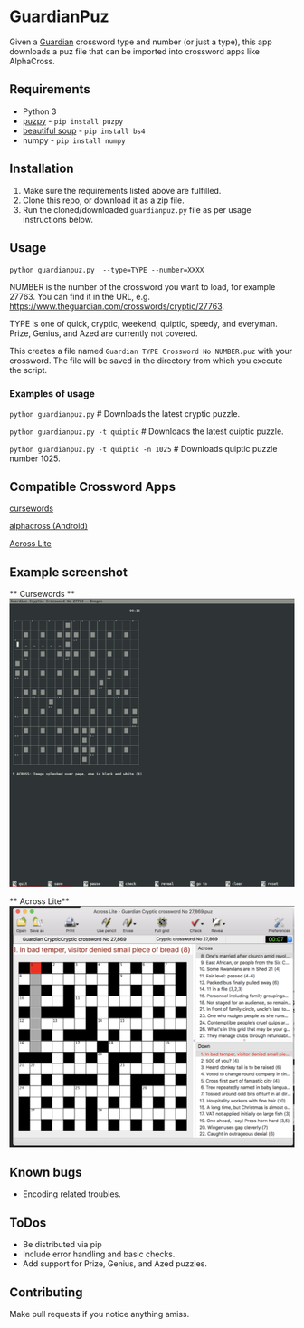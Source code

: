 # GuardianPuz

Given a [Guardian](https://www.guardian.co.uk/crosswords) crossword type and number (or just a type), this app downloads a puz file that can be imported into crossword apps like AlphaCross. 

## Requirements
* Python 3
* [puzpy](https://github.com/alexdej/puzpy) - `pip install puzpy`
* [beautiful soup](https://www.crummy.com/software/BeautifulSoup/bs4/doc/) - `pip install bs4`
* numpy - `pip install numpy`

## Installation
1. Make sure the requirements listed above are fulfilled.
2. Clone this repo, or download it as a zip file. 
3. Run the cloned/downloaded `guardianpuz.py` file as per usage instructions below. 


## Usage

`python guardianpuz.py  --type=TYPE --number=XXXX`

NUMBER is the number of the crossword you want to load, for example 27763. You can find it in the URL, e.g. https://www.theguardian.com/crosswords/cryptic/27763.

TYPE is one of quick, cryptic, weekend, quiptic, speedy, and everyman. Prize, Genius, and Azed are currently not covered. 

This creates a file named `Guardian TYPE Crossword No NUMBER.puz` with your crossword. The file will be saved in the directory from which you execute the script. 

### Examples of usage 

`python guardianpuz.py` # Downloads the latest cryptic puzzle. 

`python guardianpuz.py -t quiptic` # Downloads the latest quiptic puzzle. 

`python guardianpuz.py -t quiptic -n 1025` # Downloads quiptic puzzle number 1025. 

## Compatible Crossword Apps
[cursewords](https://parkerhiggins.net/2019/03/cursewords-crossword-puzzle-solving-interface-terminal/)

[alphacross (Android)](https://play.google.com/store/apps/details?id=org.akop.crosswords&hl=en)

[Across Lite](https://www.litsoft.com/across/alite/download/index.html)

## Example screenshot
** Cursewords **
![cursewords running with a file created by GuardianPuz](doc/example.png)

** Across Lite**
![Across Lite running with a file created by GuardianPuz](doc/eg_across_lite.png)

## Known bugs 
* Encoding related troubles. 

## ToDos
* Be distributed via pip
* Include error handling and basic checks. 
* Add support for Prize, Genius, and Azed puzzles. 

## Contributing
Make pull requests if you notice anything amiss. 
